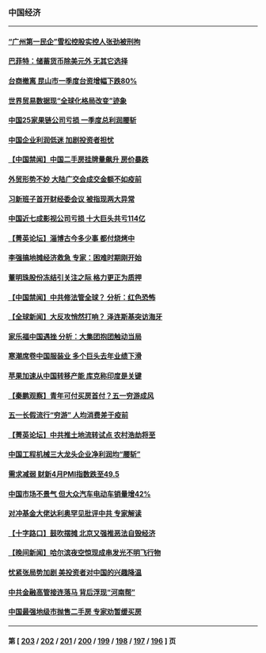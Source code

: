 ### 中国经济
---
#### [“广州第一民企”雪松控股实控人张劲被刑拘](../../pages/ncid283/n13990712.md) 
#### [巴菲特：储蓄货币除美元外 无其它选择](../../pages/ncid283/n13990524.md) 
#### [台商撤离 昆山市一季度台资增幅下跌80%](../../pages/ncid283/n13990161.md) 
#### [世界贸易数据现“全球化格局改变”迹象](../../pages/ncid283/n13989803.md) 
#### [中国25家果链公司亏损 一季度总利润腰斩](../../pages/ncid283/n13989811.md) 
#### [中国企业利润低迷 加剧投资者担忧](../../pages/ncid283/n13989693.md) 
#### [【中国禁闻】中国二手房挂牌量飙升 房价暴跌](../../pages/ncid283/n13989155.md) 
#### [外贸形势不妙 大陆广交会成交金额不如疫前](../../pages/ncid283/n13989343.md) 
#### [习新班子首开财经委会议 被指现两大异常](../../pages/ncid283/n13989261.md) 
#### [中国近七成影视公司亏损 十大巨头共亏114亿](../../pages/ncid283/n13989231.md) 
#### [【菁英论坛】淄博古今多少事 都付烧烤中](../../pages/ncid283/n13989188.md) 
#### [李强搞地摊经济救急 专家：困难时期刚开始](../../pages/ncid283/n13988908.md) 
#### [董明珠股份冻结引关注之际 格力更正为质押](../../pages/ncid283/n13988833.md) 
#### [【中国禁闻】中共修法管全球？ 分析：红色恐怖](../../pages/ncid283/n13988360.md) 
#### [【全球新闻】大反攻悄然打响？ 泽连斯基突访海牙](../../pages/ncid283/n13988777.md) 
#### [家乐福中国遇挫 分析：大集团抱团触动当局](../../pages/ncid283/n13988605.md) 
#### [寒潮席卷中国服装业 多个巨头去年业绩下滑](../../pages/ncid283/n13988419.md) 
#### [苹果加速从中国转移产能 库克称印度是关键](../../pages/ncid283/n13988511.md) 
#### [【秦鹏观察】青年可付买房首付？五一穷游成风](../../pages/ncid283/n13988447.md) 
#### [五一长假流行“穷游” 人均消费差于疫前](../../pages/ncid283/n13988520.md) 
#### [【菁英论坛】中共推土地流转试点 农村浩劫将至](../../pages/ncid283/n13988362.md) 
#### [中国工程机械三大龙头企业净利润均“腰斩”](../../pages/ncid283/n13988370.md) 
#### [需求减弱 财新4月PMI指数跌至49.5](../../pages/ncid283/n13987934.md) 
#### [中国市场不景气 但大众汽车电动车销量增42%](../../pages/ncid283/n13988240.md) 
#### [对冲基金大佬达利奥罕见批评中共 专家解读](../../pages/ncid283/n13988020.md) 
#### [【十字路口】鼓吹摆摊 北京又强推恶法自毁经济](../../pages/ncid283/n13988125.md) 
#### [【晚间新闻】哈尔滨夜空惊现成串发光不明飞行物](../../pages/ncid283/n13987933.md) 
#### [忧紧张局势加剧 美投资者对中国的兴趣降温](../../pages/ncid283/n13987377.md) 
#### [中共金融高管接连落马 背后浮现“河南帮”](../../pages/ncid283/n13987585.md) 
#### [中国最强地级市抛售二手房 专家劝暂缓买房](../../pages/ncid283/n13987491.md) 

---
#### 第 [ [203](./203.md) / [202](./202.md) / [201](./201.md) / [200](./200.md) / [199](./199.md) / [198](./198.md) / [197](./197.md) / [196](./196.md) ] 页
